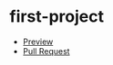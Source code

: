 # first-project
- [Preview](https://denys-danyliuk.github.io/first-project/)
- [Pull Request](https://github.com/denys-danyliuk/first-project/pull/1/files)

